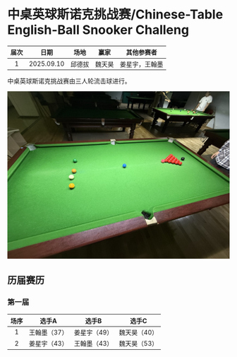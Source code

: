 # 中桌英球斯诺克挑战赛/Chinese-Table English-Ball Snooker Challeng

| 届次 | 日期       | 场地    | 赢家   | 其他参赛者    |
| :--: | :--------: | :----: | :---: | :-----------: |
| 1    | 2025.09.10 | 邱德拔 | 魏天昊 | 姜星宇，王翰墨 |

中桌英球斯诺克挑战赛由三人轮流击球进行。

![](./img/chinese_table_english_ball_snooker_challenge.jpg)

## 历届赛历

### 第一届

| 场序 | 选手A        | 选手B       | 选手C        |
| :--: | :---------: | :---------: | :---------: |
| 1    | 王翰墨（37） | 姜星宇（49） | 魏天昊（40） |
| 2    | 姜星宇（43） | 王翰墨（43） | 魏天昊（53） |
